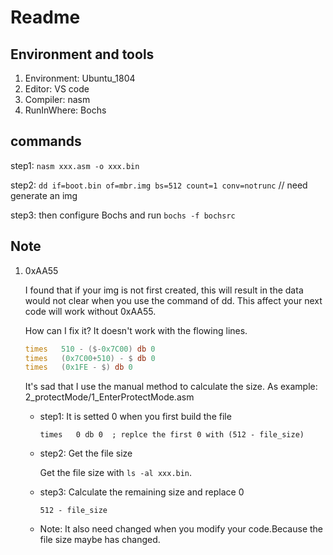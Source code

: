 # Readme

## Environment and tools

1. Environment: Ubuntu_1804
2. Editor: VS code
3. Compiler: nasm
4. RunInWhere: Bochs

## commands

step1: `nasm xxx.asm -o xxx.bin`

step2: `dd if=boot.bin of=mbr.img bs=512 count=1 conv=notrunc`  // need generate an img

step3: then configure Bochs and run `bochs -f bochsrc`

## Note

1. 0xAA55

   I found that if your img is not first created, this will result in the data would not clear when you use the command of dd.
   This affect your next code will work without 0xAA55.

   How can I fix it? It doesn't work with the flowing lines.

   ```asm
   times   510 - ($-0x7C00) db 0
   times   (0x7C00+510) - $ db 0
   times   (0x1FE - $) db 0
   ```

   It's sad that I use the manual method to calculate the size.
   As example: 2_protectMode/1_EnterProtectMode.asm

   * step1: It is setted 0 when you first build the file

      `times   0 db 0  ; replce the first 0 with (512 - file_size)`

   * step2: Get the file size

      Get the file size with `ls -al xxx.bin`.

   * step3: Calculate the remaining size and replace 0

      `512 - file_size`

   * Note: It also need changed when you modify your code.Because the file size maybe has changed.
